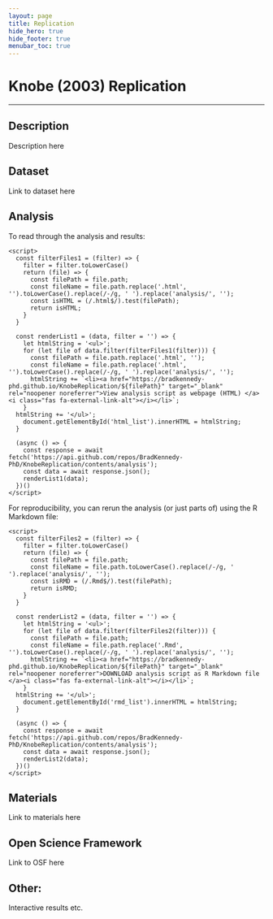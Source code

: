 ```yaml
---
layout: page
title: Replication
hide_hero: true
hide_footer: true
menubar_toc: true
---
```

# Knobe (2003) Replication

***

## Description
Description here

## Dataset
Link to dataset here

<html>
    <div>
      <h2>Analysis</h2>
      <p>To read through the analysis and results:</p>
      <ul id="html_list">
      </ul>
    </div>
    
    <script>
      const filterFiles1 = (filter) => {
        filter = filter.toLowerCase()
        return (file) => {
          const filePath = file.path;
          const fileName = file.path.replace('.html', '').toLowerCase().replace(/-/g, ' ').replace('analysis/', '');
          const isHTML = (/.html$/).test(filePath);
          return isHTML;
        }
      }
      
      const renderList1 = (data, filter = '') => {
        let htmlString = '<ul>';
        for (let file of data.filter(filterFiles1(filter))) {
          const filePath = file.path.replace('.html', '');
          const fileName = file.path.replace('.html', '').toLowerCase().replace(/-/g, ' ').replace('analysis/', '');
          htmlString += `<li><a href="https://bradkennedy-phd.github.io/KnobeReplication/${filePath}" target="_blank" rel="noopener noreferrer">View analysis script as webpage (HTML) </a><i class="fas fa-external-link-alt"></i></li>`;
        }
      htmlString += '</ul>';
        document.getElementById('html_list').innerHTML = htmlString;
      }
      
      (async () => {
        const response = await fetch('https://api.github.com/repos/BradKennedy-PhD/KnobeReplication/contents/analysis');
        const data = await response.json();
        renderList1(data);
      })()
    </script>
</html>

<html>
<div>
<p>For reproducibility, you can rerun the analysis (or just parts of) using the R Markdown file:</p>
<ul id="rmd_list">
      </ul>
    </div>
    
    <script>
      const filterFiles2 = (filter) => {
        filter = filter.toLowerCase()
        return (file) => {
          const filePath = file.path;
          const fileName = file.path.toLowerCase().replace(/-/g, ' ').replace('analysis/', '');
          const isRMD = (/.Rmd$/).test(filePath);
          return isRMD;
        }
      }
      
      const renderList2 = (data, filter = '') => {
        let htmlString = '<ul>';
        for (let file of data.filter(filterFiles2(filter))) {
          const filePath = file.path;
          const fileName = file.path.replace('.Rmd', '').toLowerCase().replace(/-/g, ' ').replace('analysis/', '');
          htmlString += `<li><a href="https://bradkennedy-phd.github.io/KnobeReplication/${filePath}" target="_blank" rel="noopener noreferrer">DOWNLOAD analysis script as R Markdown file </a><i class="fas fa-external-link-alt"></i></li>`;
        }
      htmlString += '</ul>';
        document.getElementById('rmd_list').innerHTML = htmlString;
      }
      
      (async () => {
        const response = await fetch('https://api.github.com/repos/BradKennedy-PhD/KnobeReplication/contents/analysis');
        const data = await response.json();
        renderList2(data);
      })()
    </script>
</html>

## Materials
Link to materials here

## Open Science Framework
Link to OSF here

## Other:
Interactive results etc.

